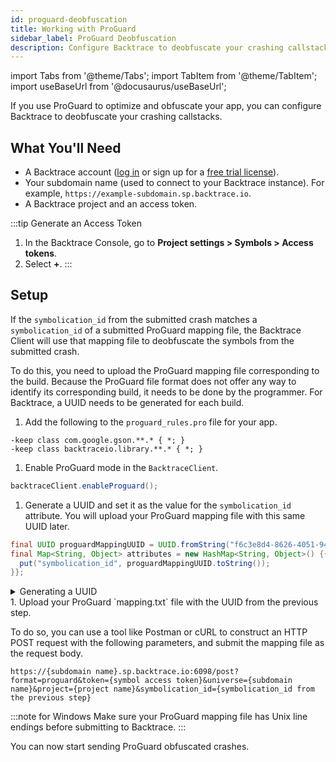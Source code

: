 ```yaml
---
id: proguard-deobfuscation
title: Working with ProGuard
sidebar_label: ProGuard Deobfuscation
description: Configure Backtrace to deobfuscate your crashing callstacks.
---
```

import Tabs from '@theme/Tabs';
import TabItem from '@theme/TabItem';
import useBaseUrl from '@docusaurus/useBaseUrl';

If you use ProGuard to optimize and obfuscate your app, you can configure Backtrace to deobfuscate your crashing callstacks.

## What You'll Need
* A Backtrace account ([log in](https://backtrace.io/login) or sign up for a [free trial license](https://backtrace.io/sign-up)).
* Your subdomain name (used to connect to your Backtrace instance). For example, `https://example-subdomain.sp.backtrace.io`.
* A Backtrace project and an access token.

:::tip Generate an Access Token
   1. In the Backtrace Console, go to **Project settings > Symbols > Access tokens**.
   1. Select **+**.
:::

## Setup

If the `symbolication_id` from the submitted crash matches a `symbolication_id` of a submitted ProGuard mapping file, the Backtrace Client will use that mapping file to deobfuscate the symbols from the submitted crash.

To do this, you need to upload the ProGuard mapping file corresponding to the build. Because the ProGuard file format does not offer any way to identify its corresponding build, it needs to be done by the programmer. For Backtrace, a UUID needs to be generated for each build.

1. Add the following to the `proguard_rules.pro` file for your app.
  ```
  -keep class com.google.gson.**.* { *; }
  -keep class backtraceio.library.**.* { *; }
  ```
1. Enable ProGuard mode in the `BacktraceClient`.
  ```java
  backtraceClient.enableProguard();
  ```
1. Generate a UUID and set it as the value for the `symbolication_id` attribute. You will upload your ProGuard mapping file with this same UUID later.
  ```java
  final UUID proguardMappingUUID = UUID.fromString("f6c3e8d4-8626-4051-94ec-53e6daccce25");
  final Map<String, Object> attributes = new HashMap<String, Object>() {{
    put("symbolication_id", proguardMappingUUID.toString());
  }};
  ```
  <details><summary>Generating a UUID</summary>
  You can use the uuidgen command to generate UUID's for each version of your software, for example:

  ```
  $ uuidgen -N '1.0.0-beta' --namespace "f615d933-702b-5c5f-913d-18223dc80788" --sha1 6e5552ef-cca0-578f-8259-bef23a9566d3
  $ uuidgen -N '1.0.0' --namespace "f615d933-702b-5c5f-913d-18223dc80788" --sha1 5a4d2886-fb5d-5d2e-80d8-4bcdf5f5c11b
  $ uuidgen -N '1.0.1' --namespace "f615d933-702b-5c5f-913d-18223dc80788" --sha1 39642ed9-5a75-5186-9649-71a893e00340
  ```
  </details>
1. Upload your ProGuard `mapping.txt` file with the UUID from the previous step.

  To do so, you can use a tool like Postman or cURL to construct an HTTP POST request with the following parameters, and submit the mapping file as the request body.  
  ```curl
  https://{subdomain name}.sp.backtrace.io:6098/post?format=proguard&token={symbol access token}&universe={subdomain name}&project={project name}&symbolication_id={symbolication_id from the previous step}
  ```
  :::note for Windows
  Make sure your ProGuard mapping file has Unix line endings before submitting to Backtrace.
  :::

You can now start sending ProGuard obfuscated crashes.
